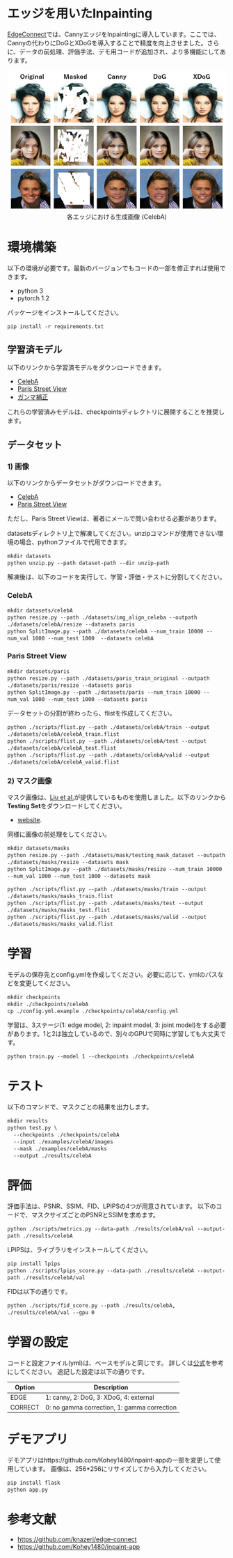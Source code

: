 # エッジを用いたInpainting
[EdgeConnect](https://github.com/knazeri/edge-connect)では、CannyエッジをInpaintingに導入しています。ここでは、Cannyの代わりにDoGとXDoGを導入することで精度を向上させました。さらに、データの前処理、評価手法、デモ用コードが追加され、より多機能にしてあります。

<p align='center'>  
  <img src='overview.png'/> <br>
  各エッジにおける生成画像 (CelebA)
</p>

# 環境構築
以下の環境が必要です。最新のバージョンでもコードの一部を修正すれば使用できます。
* python 3
* pytorch 1.2

パッケージをインストールしてください。
```
pip install -r requirements.txt
```

## 学習済モデル
以下のリンクから学習済モデルをダウンロードできます。
* [CelebA](https://drive.google.com/drive/folders/1yJDq7rMEaRu9azCyTUO6h_OMSGVvqJWz?usp=sharing)
* [Paris Street View](https://drive.google.com/drive/folders/1GI8euk0mk-4tGPW7OYLO7CS46PY4BHGf?usp=sharing)
* [ガンマ補正](https://drive.google.com/drive/folders/1qcZ5DRLhB7cOnO4-KTWawoBuNQdTeCds?usp=sharing)

これらの学習済みモデルは、checkpointsディレクトリに展開することを推奨します。

## データセット
### 1) 画像
以下のリンクからデータセットがダウンロードできます。
* [CelebA](http://mmlab.ie.cuhk.edu.hk/projects/CelebA.html) 
* [Paris Street View](https://github.com/pathak22/context-encoder)

ただし、Paris Street Viewは、著者にメールで問い合わせる必要があります。

datasetsディレクトリ上で解凍してください。unzipコマンドが使用できない環境の場合、pythonファイルで代用できます。
```
mkdir datasets
python unzip.py --path dataset-path --dir unzip-path
```
解凍後は、以下のコードを実行して、学習・評価・テストに分割してください。
### CelebA
```
mkdir datasets/celebA
python resize.py --path ./datasets/img_align_celeba --outpath ./datasets/celebA/resize --datasets paris
python SplitImage.py --path ./datasets/celebA --num_train 10000 --num_val 1000 --num_test 1000  --datasets celebA
```
### Paris Street View
```
mkdir datasets/paris
python resize.py --path ./datasets/paris_train_original --outpath ./datasets/paris/resize --datasets paris
python SplitImage.py --path ./datasets/paris --num_train 10000 --num_val 1000 --num_test 1000 --datasets paris
```

データセットの分割が終わったら、flistを作成してください。
```
python ./scripts/flist.py --path ./datasets/celebA/train --output ./datasets/celebA/celebA_train.flist
python ./scripts/flist.py --path ./datasets/celebA/test --output ./datasets/celebA/celebA_test.flist
python ./scripts/flist.py --path ./datasets/celebA/valid --output ./datasets/celebA/celebA_valid.flist
```

### 2) マスク画像
マスク画像は、[Liu et al.](https://arxiv.org/abs/1804.07723)が提供しているものを使用しました。以下のリンクから**Testing Set**をダウンロードしてください。
* [website](https://nv-adlr.github.io/publication/partialconv-inpainting).

同様に画像の前処理をしてください。
```
mkdir datasets/masks
python resize.py --path ./datasets/mask/testing_mask_dataset --outpath ./datasets/masks/resize --datasets mask
python SplitImage.py --path ./datasets/masks/resize --num_train 10000 --num_val 1000 --num_test 1000 --datasets mask
```
```
python ./scripts/flist.py --path ./datasets/masks/train --output ./datasets/masks/masks_train.flist
python ./scripts/flist.py --path ./datasets/masks/test --output ./datasets/masks/masks_test.flist
python ./scripts/flist.py --path ./datasets/masks/valid --output ./datasets/masks/masks_valid.flist
```

# 学習
モデルの保存先とconfig.ymlを作成してください。必要に応じて、ymlのパスなどを変更してください。
```
mkdir checkpoints
mkdir ./checkpoints/celebA
cp ./config.yml.example ./checkpoints/celebA/config.yml
```

学習は、3ステージ(1: edge model, 2: inpaint model, 3: joint model)をする必要があります。1と2は独立しているので、別々のGPUで同時に学習しても大丈夫です。
```
python train.py --model 1 --checkpoints ./checkpoints/celebA
```

# テスト
以下のコマンドで、マスクごとの結果を出力します。
```
mkdir results
python test.py \
  --checkpoints ./checkpoints/celebA
  --input ./examples/celebA/images 
  --mask ./examples/celebA/masks
  --output ./results/celebA
```

# 評価
評価手法は、PSNR、SSIM、FID、LPIPSの4つが用意されています。
以下のコードで、マスクサイズごとのPSNRとSSIMを求めます。
```
python ./scripts/metrics.py --data-path ./results/celebA/val --output-path ./results/celebA
```
LPIPSは、ライブラリをインストールしてください。
```
pip install lpips
python ./scripts/lpips_score.py --data-path ./results/celebA --output-path ./results/celebA/val
```
FIDは以下の通りです。
```
python ./scripts/fid_score.py --path ./results/celebA, ./results/celebA/val --gpu 0
```

# 学習の設定
コードと設定ファイル(yml)は、ベースモデルと同じです。
詳しくは[公式](https://github.com/knazeri/edge-connect)を参考にしてください。
追記した設定は以下の通りです。

Option          | Description
----------------| -----------
EDGE            | 1: canny, 2: DoG, 3: XDoG, 4: external
CORRECT         | 0: no gamma correction, 1: gamma correction

# デモアプリ
デモアプリはhttps://github.com/Kohey1480/inpaint-appの一部を変更して使用しています。
画像は、256*256にリサイズしてから入力してください。
```
pip install flask
python app.py
```


# 参考文献
* https://github.com/knazeri/edge-connect
* https://github.com/Kohey1480/inpaint-app
